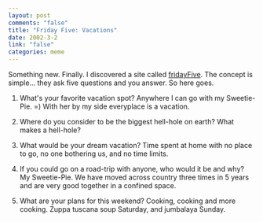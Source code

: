 ```yaml
--- 
layout: post
comments: "false"
title: "Friday Five: Vacations"
date: 2002-3-2
link: "false"
categories: meme
---
```

Something new. Finally. I discovered a site called <a href="http://fridayfive.org" target="_blank">fridayFive</a>. The concept is simple... they ask five questions and you answer. So here goes.

1. What's your favorite vacation spot?
Anywhere I can go with my Sweetie-Pie. =) With her by my side everyplace is a vacation.

2. Where do you consider to be the biggest hell-hole on earth?
What makes a hell-hole?

3. What would be your dream vacation?
Time spent at home with no place to go, no one bothering us, and no time limits.

4. If you could go on a road-trip with anyone, who would it be and why?
My Sweetie-Pie. We have moved across country three times in 5 years and are very good together in a confined space.

5. What are your plans for this weekend?
Cooking, cooking and more cooking. Zuppa tuscana soup Saturday, and jumbalaya Sunday.
